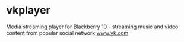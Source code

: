 # vkplayer

Media streaming player for Blackberry 10 - streaming music and video content from popular social network www.vk.com
